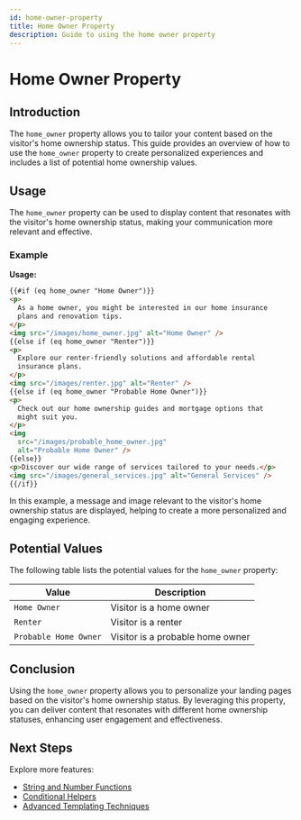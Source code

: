 ```yaml
---
id: home-owner-property
title: Home Owner Property
description: Guide to using the home owner property
---
```


# Home Owner Property

## Introduction

The `home_owner` property allows you to tailor your content based on the visitor's home ownership status. This guide provides an overview of how to use the `home_owner` property to create personalized experiences and includes a list of potential home ownership values.

## Usage

The `home_owner` property can be used to display content that resonates with the visitor's home ownership status, making your communication more relevant and effective.

### Example

**Usage:**

```html
{{#if (eq home_owner "Home Owner")}}
<p>
  As a home owner, you might be interested in our home insurance
  plans and renovation tips.
</p>
<img src="/images/home_owner.jpg" alt="Home Owner" />
{{else if (eq home_owner "Renter")}}
<p>
  Explore our renter-friendly solutions and affordable rental
  insurance plans.
</p>
<img src="/images/renter.jpg" alt="Renter" />
{{else if (eq home_owner "Probable Home Owner")}}
<p>
  Check out our home ownership guides and mortgage options that
  might suit you.
</p>
<img
  src="/images/probable_home_owner.jpg"
  alt="Probable Home Owner" />
{{else}}
<p>Discover our wide range of services tailored to your needs.</p>
<img src="/images/general_services.jpg" alt="General Services" />
{{/if}}
```

In this example, a message and image relevant to the visitor's home ownership status are displayed, helping to create a more personalized and engaging experience.

## Potential Values

The following table lists the potential values for the `home_owner` property:

| Value                 | Description                      |
| --------------------- | -------------------------------- |
| `Home Owner`          | Visitor is a home owner          |
| `Renter`              | Visitor is a renter              |
| `Probable Home Owner` | Visitor is a probable home owner |

## Conclusion

Using the `home_owner` property allows you to personalize your landing pages based on the visitor's home ownership status. By leveraging this property, you can deliver content that resonates with different home ownership statuses, enhancing user engagement and effectiveness.

## Next Steps

Explore more features:

- [String and Number Functions](/docs/personalization/hero-string-number-functions)
- [Conditional Helpers](/docs/personalization/hero-conditional-helpers)
- [Advanced Templating Techniques](/docs/personalization/hero-advanced-techniques)
